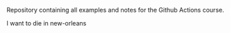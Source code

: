 Repository containing all examples and notes for the Github Actions course.

I want to die in new-orleans